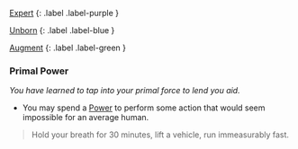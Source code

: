 
[Expert](Game/Progress#Expert)
{: .label .label-purple }

[Unborn](Game/Unborn)
{: .label .label-blue }

[Augment](Game/Advancement-List?Augment=true)
{: .label .label-green }
### Primal Power
*You have learned to tap into your primal force to lend you aid.*
* You may spend a [Power](Game/Additional-Attributes#Power) to perform some action that would seem impossible for an average human.

> Hold your breath for 30 minutes, lift a vehicle, run immeasurably fast.

